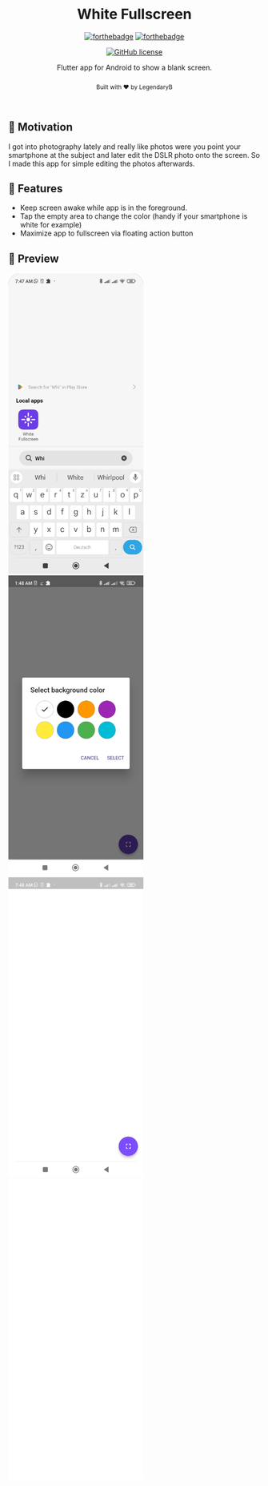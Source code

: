 ﻿﻿﻿﻿<h1 align="center">White Fullscreen</h1><div align="center">

[![forthebadge](https://forthebadge.com/images/badges/made-with-flutter.svg)](https://forthebadge.com)
[![forthebadge](https://forthebadge.com/images/badges/built-with-swag.svg)](https://forthebadge.com)

[![GitHub license](https://img.shields.io/github/license/LegendaryB/WhiteFullscreen.svg?longCache=true&style=flat-square)](https://github.com/LegendaryB/WhiteFullscreen/blob/main/LICENSE.txt)

Flutter app for Android to show a blank screen.
<br>
<br>
<sub>Built with ❤︎ by LegendaryB</sub>
</div><br>

## 🎯 Motivation
I got into photography lately and really like photos were you point your smartphone at the subject and later edit the DSLR photo onto the screen.
So I made this app for simple editing the photos afterwards.

## 🚀 Features
* Keep screen awake while app is in the foreground.
* Tap the empty area to change the color (handy if your smartphone is white for example)
* Maximize app to fullscreen via floating action button

## 🌠 Preview

<p float="middle">
    <img src="images/screen1.png" width="270" height="600"/>
    <img src="images/screen4.png" width="270" height="600"/>
    <img src="images/screen3.png" width="270" height="600"/>
    <img src="images/screen2.png" width="270" height="600"/>
</p>